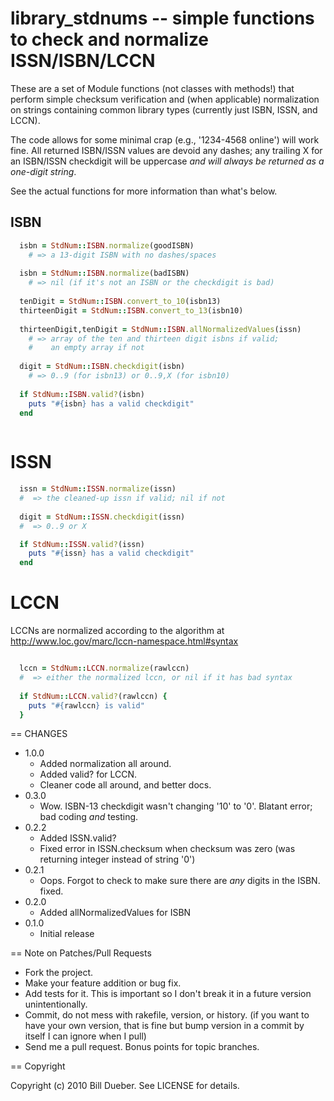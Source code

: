 # library_stdnums -- simple functions to check and normalize ISSN/ISBN/LCCN

These are a set of Module functions (not classes with methods!) that perform simple checksum verification and (when applicable) normalization on strings containing common library types (currently just ISBN, ISSN, and LCCN).

The code allows for some minimal crap (e.g., '1234-4568 online') will work fine. All returned ISBN/ISSN values are devoid any dashes; any trailing X for an ISBN/ISSN checkdigit will be uppercase *and will always be returned as a one-digit string*. 

See the actual functions for more information than what's below.

## ISBN

````ruby
  isbn = StdNum::ISBN.normalize(goodISBN)
    # => a 13-digit ISBN with no dashes/spaces
    
  isbn = StdNum::ISBN.normalize(badISBN)
    # => nil (if it's not an ISBN or the checkdigit is bad)
  
  tenDigit = StdNum::ISBN.convert_to_10(isbn13)
  thirteenDigit = StdNum::ISBN.convert_to_13(isbn10)
  
  thirteenDigit,tenDigit = StdNum::ISBN.allNormalizedValues(issn)
    # => array of the ten and thirteen digit isbns if valid; 
    #    an empty array if not
  
  digit = StdNum::ISBN.checkdigit(isbn)
    # => 0..9 (for isbn13) or 0..9,X (for isbn10)
  
  if StdNum::ISBN.valid?(isbn)
    puts "#{isbn} has a valid checkdigit"
  end
  
````

# ISSN

````ruby
  issn = StdNum::ISSN.normalize(issn)
  #  => the cleaned-up issn if valid; nil if not
  
  digit = StdNum::ISSN.checkdigit(issn)
  #  => 0..9 or X

  if StdNum::ISSN.valid?(issn)
    puts "#{issn} has a valid checkdigit"
  end
````
  
# LCCN

LCCNs are normalized according to the algorithm at http://www.loc.gov/marc/lccn-namespace.html#syntax

````ruby

  lccn = StdNum::LCCN.normalize(rawlccn)
  #  => either the normalized lccn, or nil if it has bad syntax
  
  if StdNum::LCCN.valid?(rawlccn) {
    puts "#{rawlccn} is valid"
  }
````

== CHANGES

* 1.0.0
  * Added normalization all around. 
  * Added valid? for LCCN. 
  * Cleaner code all around, and better docs.
* 0.3.0
  * Wow. ISBN-13 checkdigit wasn't changing '10' to '0'. Blatant error; bad coding *and* testing.
* 0.2.2
  * Added ISSN.valid?
  * Fixed error in ISSN.checksum when checksum was zero (was returning integer instead of string '0')
* 0.2.1
  * Oops. Forgot to check to make sure there are *any* digits in the ISBN. fixed.
* 0.2.0
  * Added allNormalizedValues for ISBN
* 0.1.0 
  * Initial release

== Note on Patches/Pull Requests
 
* Fork the project.
* Make your feature addition or bug fix.
* Add tests for it. This is important so I don't break it in a
  future version unintentionally.
* Commit, do not mess with rakefile, version, or history.
  (if you want to have your own version, that is fine but bump version in a commit by itself I can ignore when I pull)
* Send me a pull request. Bonus points for topic branches.

== Copyright

Copyright (c) 2010 Bill Dueber. See LICENSE for details.
